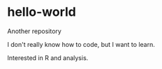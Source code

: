 # hello-world

Another repository

I don't really know how to code, but I want to learn. 

Interested in R and analysis.
